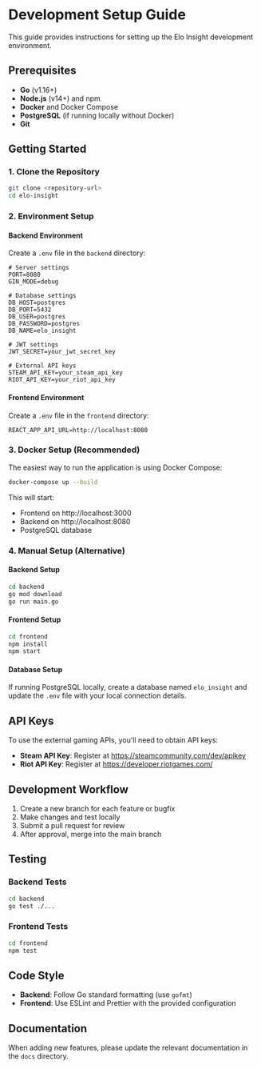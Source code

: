 # Development Setup Guide

This guide provides instructions for setting up the Elo Insight development environment.

## Prerequisites

- **Go** (v1.16+)
- **Node.js** (v14+) and npm
- **Docker** and Docker Compose
- **PostgreSQL** (if running locally without Docker)
- **Git**

## Getting Started

### 1. Clone the Repository

```bash
git clone <repository-url>
cd elo-insight
```

### 2. Environment Setup

#### Backend Environment

Create a `.env` file in the `backend` directory:

```
# Server settings
PORT=8080
GIN_MODE=debug

# Database settings
DB_HOST=postgres
DB_PORT=5432
DB_USER=postgres
DB_PASSWORD=postgres
DB_NAME=elo_insight

# JWT settings
JWT_SECRET=your_jwt_secret_key

# External API keys
STEAM_API_KEY=your_steam_api_key
RIOT_API_KEY=your_riot_api_key
```

#### Frontend Environment

Create a `.env` file in the `frontend` directory:

```
REACT_APP_API_URL=http://localhost:8080
```

### 3. Docker Setup (Recommended)

The easiest way to run the application is using Docker Compose:

```bash
docker-compose up --build
```

This will start:
- Frontend on http://localhost:3000
- Backend on http://localhost:8080
- PostgreSQL database

### 4. Manual Setup (Alternative)

#### Backend Setup

```bash
cd backend
go mod download
go run main.go
```

#### Frontend Setup

```bash
cd frontend
npm install
npm start
```

#### Database Setup

If running PostgreSQL locally, create a database named `elo_insight` and update the `.env` file with your local connection details.

## API Keys

To use the external gaming APIs, you'll need to obtain API keys:

- **Steam API Key**: Register at https://steamcommunity.com/dev/apikey
- **Riot API Key**: Register at https://developer.riotgames.com/

## Development Workflow

1. Create a new branch for each feature or bugfix
2. Make changes and test locally
3. Submit a pull request for review
4. After approval, merge into the main branch

## Testing

### Backend Tests

```bash
cd backend
go test ./...
```

### Frontend Tests

```bash
cd frontend
npm test
```

## Code Style

- **Backend**: Follow Go standard formatting (use `gofmt`)
- **Frontend**: Use ESLint and Prettier with the provided configuration

## Documentation

When adding new features, please update the relevant documentation in the `docs` directory.
